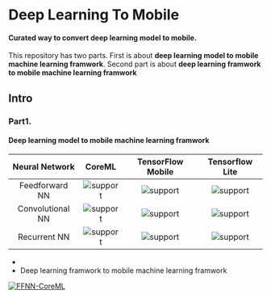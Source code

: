 # Deep Learning To Mobile
#### Curated way to convert deep learning model to mobile. 

This repository has two parts. First is about **deep learning model to mobile machine learning framwork**. Second part is about **deep learning framwork to mobile machine learning framwork**

## Intro

### Part1.
#### Deep learning model to mobile machine learning framwork

| Neural Network | CoreML | TensorFlow Mobile | Tensorflow Lite |
| :-: | :---: | :---------------: | :-------------: |
| Feedforward NN | ![support](https://img.shields.io/badge/convert-available-green.svg) | ![support](https://img.shields.io/badge/convert-available-green.svg) | ![support](https://img.shields.io/badge/convert-available-green.svg) |
| Convolutional NN | ![support](https://img.shields.io/badge/convert-available-green.svg) | ![support](https://img.shields.io/badge/convert-available-green.svg) | ![support](https://img.shields.io/badge/convert-available-green.svg) |
| Recurrent NN | ![support](https://img.shields.io/badge/convert-available-green.svg) | ![support](https://img.shields.io/badge/convert-available-green.svg) | ![support](https://img.shields.io/badge/convert-partial-red.svg) |


  - 
- Deep learning framwork to mobile machine learning framwork





[![FFNN-CoreML](https://img.shields.io/badge/Convertible-available-green.svg)](http://cocoapods.org/pods/Triangulation)

